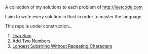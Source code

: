 A collection of my solutions to each problem of http://leetcode.com

I aim to write every solution in Rust in order to master the language.

This repo is under construction...


1. [Two Sum](https://github.com/Gabones/leet-code/tree/master/two-sum)
2. [Add Two Numbers](https://github.com/Gabones/leet-code/tree/master/add-two-numbers)
3. [Longest Substring Without Repeating Characters](https://github.com/Gabones/leet-code/tree/master/longest-substring)